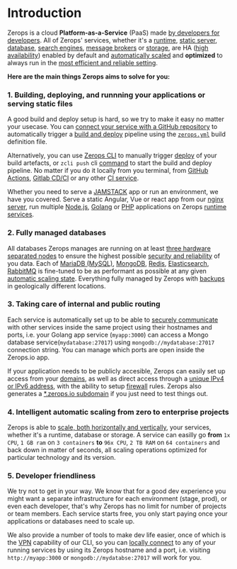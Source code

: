 # Introduction

Zerops is a cloud **Platform-as-a-Service** (PaaS) made [by developers for developers](/documentation/overview/made-for-developers.html). All of Zerops' services, whether it's a [runtime](/documentation/services/runtimes.html), [static server](/documentation/services/static-servers.html), [database](/documentation/services/databases.html), [search engines](/documentation/services/search-engines.html), [message brokers](/documentation/services/message-brokers.html) or [storage](/documentation/services/storage.html), are HA ([high availability](/documentation/ha/why-should-i-want-high-availability.html)) enabled by default and [automatically scaled](/documentation/automatic-scaling/how-automatic-scaling-works.html) and **optimized** to always run in the [most efficient and reliable setting](/documentation/ha/zerops-enterprise-grade-reliability.html).

**Here are the main things Zerops aims to solve for you:**

### 1. Building, deploying, and runnning your applications or serving static files

A good build and deploy setup is hard, so we try to make it easy no matter your usecase. You can [connect your service with a GitHub repository](/documentation/github/github-integration.html) to automatically trigger a [build and deploy](/documentation/build/how-zerops-build-works.html) pipeline using the [`zerops.yml`](/documentation/build/build-config.html) build definition file.

Alternatively, you can use [Zerops CLI](/documentation/cli/installation-authorization.html) to manually trigger [deploy](/documentation/deploy/how-deploy-works.html) of your build artefacts, or `zcli push` cli [command](/documentation/cli/available-commands.html#push) to start the build and deploy pipeline. No matter if you do it locally from you terminal, from [GitHub Actions](/documentation/deploy/use-in-github-actions.html), [Gitlab CD/CI](/documentation/gitlab/gitlab-integration.html) or any other [CI service](/documentation/cli/available-commands.html#deploy).

Whether you need to serve a [JAMSTACK](https://jamstack.org/) app or run an environment, we have you covered. Serve a static Angular, Vue or react app from our [nginx server](/documentation/services/static-servers.html), run multiple [Node.js](/documentation/services/runtimes.html#node-js), [Golang](/documentation/services/runtimes.html#golang) or [PHP](/documentation/services/runtimes.html#php) applications on Zerops [runtime services](/documentation/services/runtimes.html).


### 2. Fully managed databases

All databases Zerops manages are running on at least [three hardware separated nodes](/documentation/ha/why-should-i-want-high-availability.html) to ensure the highest possible [security and reliability](/documentation/ha/zerops-enterprise-grade-reliability.html) of you data. Each of [MariaDB (MySQL)](/documentation/services/databases/mariadb.html), [MongoDB](/documentation/services/databases/mongodb.html), [Redis](/documentation/services/databases/redis.html), [Elasticsearch](/documentation/services/search-engines.html#elasticsearch), [RabbitMQ](/documentation/services/message-brokers.html#rabbitmq) is fine-tuned to be as performant as possible at any given [automatic scaling state](/documentation/automatic-scaling/how-automatic-scaling-works.html). Everything fully managed by Zerops with [backups](/documentation/backup-restore/snapshot-backup.html) in geologically different locations.


### 3. Taking care of internal and public routing

Each service is automatically set up to be able to [securely communicate](/documentation/routing/routing-between-project-services.html) with other services inside the same project using their hostnames and ports, i.e. your Golang app service (`myapp:3000`) can access a Mongo database service(`mydatabase:27017`) using `mongodb://mydatabase:27017` connection string. You can manage which ports are open inside the Zerops.io app.

If your application needs to be publicly accesible, Zerops can easily set up access from your [domains](/documentation/routing/using-your-domain.html), as well as direct access through a [unique IPv4 or IPv6 address](/documentation/routing/unique-ipv4-ipv6-addresses.html), with the ability to setup [firewall](/documentation/routing/access-through-ip-and-firewall.html) rules. Zerops also generates a [*.zerops.io subdomain](/documentation/routing/zerops-subdomain.html) if you just need to test things out.


### 4. Intelligent automatic scaling from zero to enterprise projects

Zerops is able to [scale, both horizontally and vertically](/documentation/automatic-scaling/how-automatic-scaling-works.html), your services, whether it's a runtime, database or storage. A service can easilly go **from** `1x CPU`, `1 GB ram` on `3 containers` **to** `96x CPU`, `2 TB RAM` on `64 containers` and back down in matter of seconds, all scaling operations optimized for particular technology and its version.


### 5. Developer friendliness

We try not to get in your way. We know that for a good dev experience you might want a separate infrastructure for each environment (stage, prod), or even each developer, that's why Zerops has no limit for number of projects or team members. Each service starts free, you only start paying once your applications or databases need to scale up.

We also provide a number of tools to make dev life easier, once of which is the [VPN](/documentation/cli/vpn.html) capability of our CLI, so you can [locally connect](/documentation/cli/available-commands.html#start-project-name) to any of your running services by using its Zerops hostname and a port, i.e. visiting `http://myapp:3000` or `mongodb://mydatabse:27017` will work for you.
